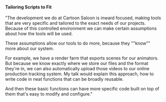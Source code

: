#### Tailoring Scripts to Fit	

"The development we do at Cartoon Saloon is inward focused, making tools that are very specific and tailored to the exact needs of our projects. Because of this controlled environment we can make certain assumptions about how the tools will be used. 

These assumptions allow our tools to do more, because they ""know"" more about our system.

For example, we have a render farm that exports scenes for our animators. But because we know exactly where we store our files and the format they're in, we can also automatically upload those videos to our online production tracking system.
My talk would explain this approach, how to write code in neat functions that can be broadly reusable. 

And then these basic functions can have more specific code built on top of them that's easy to modify and configure."

	
	
	
	
	
	
	
	
